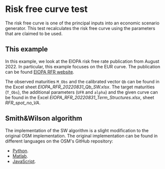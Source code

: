 # Risk free curve test

The risk free curve is one of the principal inputs into an economic scenario generator. This test recalculates the risk free curve using the parameters that are claimed to be used.

## This example
In this example, we look at the EIOPA risk free rate publication from August 2022. In particular, this example focuses on the EUR curve.
The publication can be found [EIOPA RFR website](https://www.eiopa.europa.eu/tools-and-data/risk-free-interest-rate-term-structures_en).

The observed maturities `M_Obs` and the calibrated vector `Qb` can be found in the Excel sheet *EIOPA_RFR_20220831_Qb_SW.xlsx*.
The target maturities (`T_Obs`), the additional parameters (`UFR` and `alpha`) and the given curve can be found in the Excel *EIOPA_RFR_20220831_Term_Structures.xlsx*, sheet *RFR_spot_no_VA*.

## Smith&Wilson algorithm

The implementation of the SW algorithm is a slight modification to the original OSM implementation. The original implementation can be found in different languages on the OSM's GitHub repository:
-  [Python](https://github.com/open-source-modelling/insurance_python/tree/main/smith_wilson).
-  [Matlab](https://github.com/open-source-modelling/insurance_matlab/tree/main/smith_wilson).
-  [JavaScript](https://github.com/open-source-modelling/insurance_javascript/tree/main/smith_wilson).
